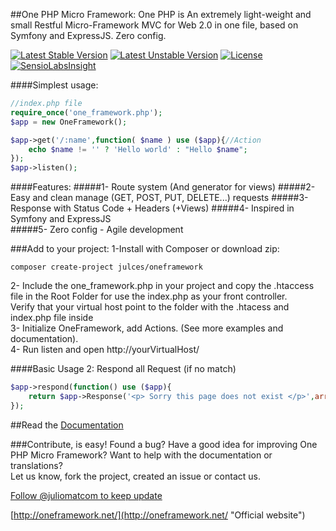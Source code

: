 ##One PHP Micro Framework:
One PHP is An extremely light-weight and small Restful Micro-Framework MVC for Web 2.0 in one file, based on Symfony and ExpressJS. Zero config.   


[![Latest Stable Version](https://poser.pugx.org/julces/oneframework/v/stable)](https://packagist.org/packages/julces/oneframework)
[![Latest Unstable Version](https://poser.pugx.org/julces/oneframework/v/unstable)](https://packagist.org/packages/julces/oneframework)
[![License](https://poser.pugx.org/julces/oneframework/license)](https://packagist.org/packages/julces/oneframework)   
[![SensioLabsInsight](https://insight.sensiolabs.com/projects/e039505d-12de-455d-8dfc-d2a3ef67cdc4/mini.png)](https://insight.sensiolabs.com/projects/e039505d-12de-455d-8dfc-d2a3ef67cdc4)

####Simplest usage:
```php
//index.php file    
require_once('one_framework.php');  
$app = new OneFramework();      

$app->get('/:name',function( $name ) use ($app){//Action
    echo $name != '' ? 'Hello world' : "Hello $name";     
});     
$app->listen();
```

####Features:
#####1- Route system (And generator for views)
#####2- Easy and clean manage (GET, POST, PUT, DELETE...) requests
#####3- Response with Status Code + Headers (+Views)
#####4- Inspired in Symfony and ExpressJS    
#####5- Zero config - Agile development

###Add to your project:
1-Install with Composer or download zip:        
```     
composer create-project julces/oneframework
``` 
2- Include the one_framework.php in your project and  copy the .htaccess file in the Root Folder for use the index.php as your front controller.     
Verify that your virtual host point to the folder with the .htacess and index.php file inside       
3- Initialize OneFramework, add Actions. (See more examples and documentation).    
4- Run listen and open http://yourVirtualHost/


####Basic Usage 2: Respond all Request (if no match)
```php
$app->respond(function() use ($app){
    return $app->Response('<p> Sorry this page does not exist </p>',array(),404);
});
```

##Read the [Documentation](http://oneframework.net/docs/ "See the official documentation in the One Micro Framework website")

###Contribute, is easy!
Found a bug? Have a good idea for improving One PHP Micro Framework?
Want to help with the documentation or translations?        
Let us know, fork the project, created an issue or contact us.

[Follow @juliomatcom to keep update](https://twitter.com/juliomatcom    "News and updates")

[http://oneframework.net/](http://oneframework.net/    "Official website")
